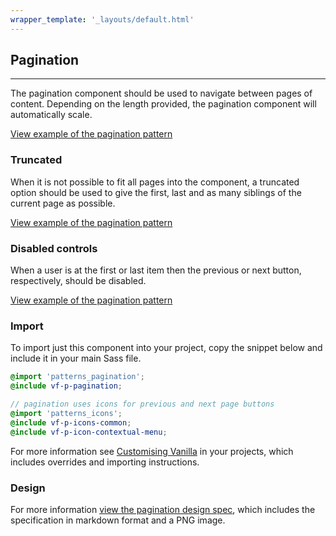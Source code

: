 ```yaml
---
wrapper_template: '_layouts/default.html'
---
```


## Pagination

<hr>

The pagination component should be used to navigate between pages of content. Depending on the length provided, the pagination component will automatically scale.

<a href="/examples/patterns/pagination/pagination" class="js-example">
View example of the pagination pattern
</a>

### Truncated

When it is not possible to fit all pages into the component, a truncated option should be used to give the first, last and as many siblings of the current page as possible.

<a href="/examples/patterns/pagination/pagination-truncated" class="js-example">
View example of the pagination pattern
</a>

### Disabled controls

When a user is at the first or last item then the previous or next button, respectively, should be disabled.

<a href="/examples/patterns/pagination/pagination-disabled" class="js-example">
View example of the pagination pattern
</a>

### Import

To import just this component into your project, copy the snippet below and include it in your main Sass file.

```scss
@import 'patterns_pagination';
@include vf-p-pagination;

// pagination uses icons for previous and next page buttons
@import 'patterns_icons';
@include vf-p-icons-common;
@include vf-p-icon-contextual-menu;
```

For more information see [Customising Vanilla](/customising-vanilla/) in your projects, which includes overrides and importing instructions.

### Design

For more information [view the pagination design spec](https://github.com/ubuntudesign/vanilla-design/tree/master/Pagination), which includes the specification in markdown format and a PNG image.
